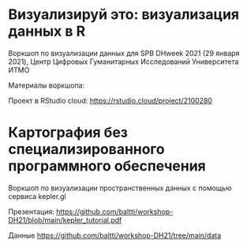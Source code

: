 # Визуализируй это: визуализация данных в R

Воркшоп по визуализации данных для SPB DHweek 2021 (29 января 2021), Центр Цифровых Гуманитарных Исследований Университета ИТМО

Материалы воркшопа:

Проект в RStudio cloud: https://rstudio.cloud/project/2100280

# Картография без специализированного программного обеспечения

Воркшоп по визуализации пространственных данных с помощью сервиса kepler.gl 

Презентация: https://github.com/baltti/workshop-DH21/blob/main/kepler_tutorial.pdf

Данные https://github.com/baltti/workshop-DH21/tree/main/data

